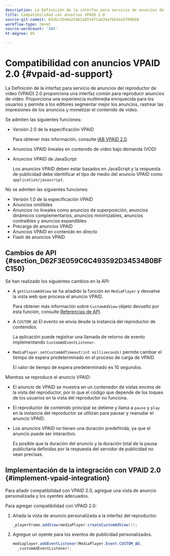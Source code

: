 ```yaml
---
description: La Definición de la interfaz para servicio de anuncios del reproductor de vídeo (VPAID) 2.0 proporciona una interfaz común para reproducir anuncios de vídeo. Proporciona una experiencia multimedia enriquecida para los usuarios y permite a los editores segmentar mejor los anuncios, rastrear las impresiones de los anuncios y monetizar el contenido de vídeo.
title: Compatibilidad con anuncios VPAID 2.0
source-git-commit: 02ebc3548a254b2a6554f1ab34afbb3ea5f09bb8
workflow-type: tm+mt
source-wordcount: '384'
ht-degree: 0%

---
```


# Compatibilidad con anuncios VPAID 2.0 {#vpaid-ad-support}

La Definición de la interfaz para servicio de anuncios del reproductor de vídeo (VPAID) 2.0 proporciona una interfaz común para reproducir anuncios de vídeo. Proporciona una experiencia multimedia enriquecida para los usuarios y permite a los editores segmentar mejor los anuncios, rastrear las impresiones de los anuncios y monetizar el contenido de vídeo.

Se admiten las siguientes funciones:

* Versión 2.0 de la especificación VPAID

  Para obtener más información, consulte [IAB VPAID 2.0](https://www.iab.com/wp-content/uploads/2015/06/VPAID_2_0_Final_04-10-2012.pdf).
* Anuncios VPAID lineales en contenido de vídeo bajo demanda (VOD)
* Anuncios VPAID de JavaScript

  Los anuncios VPAID deben estar basados en JavaScript y la respuesta de publicidad debe identificar el tipo de medio del anuncio VPAID como `application/javascript`.

No se admiten las siguientes funciones:

* Versión 1.0 de la especificación VPAID
* Anuncios omitibles
* Anuncios no lineales como anuncios de superposición, anuncios dinámicos complementarios, anuncios minimizables, anuncios contraíbles y anuncios expandibles
* Precarga de anuncios VPAID
* Anuncios VPAID en contenido en directo
* Flash de anuncios VPAID

## Cambios de API {#section_D62F3E059C6C493592D34534B0BFC150}

Se han realizado los siguientes cambios en la API:

* A `getCustomAdView` se ha añadido la función en `MediaPlayer` y devuelve la vista web que procesa el anuncio VPAID.

  Para obtener más información sobre `CustomAdView` objeto devuelto por esta función, consulte [Referencias de API](https://help.adobe.com/en_US/primetime/api/psdk/javadoc_1.4/index.html).

* A `CUSTOM_AD` El evento se envía desde la instancia del reproductor de contenidos.

  La aplicación puede registrar una llamada de retorno de evento implementando `CustomAdEventListener`.

* `MediaPlayer.setCustomAdTimeout(int milliseconds)` permite cambiar el tiempo de espera predeterminado en el proceso de carga de VPAID.

  El valor de tiempo de espera predeterminado es 10 segundos.

<!--<a id="section_495700E1C5404A7B85307A4137C740C5"></a>-->

Mientras se reproduce el anuncio VPAID:

* El anuncio de VPAID se muestra en un contenedor de vistas encima de la vista del reproductor, por lo que el código que depende de los toques de los usuarios en la vista del reproductor no funciona.
* El reproductor de contenido principal se detiene y llama a `pause` y `play` en la instancia del reproductor se utilizan para pausar y reanudar el anuncio VPAID.

* Los anuncios VPAID no tienen una duración predefinida, ya que el anuncio puede ser interactivo.

  Es posible que la duración del anuncio y la duración total de la pausa publicitaria definidas por la respuesta del servidor de publicidad no sean precisas.

## Implementación de la integración con VPAID 2.0 {#implement-vpaid-integration}

Para añadir compatibilidad con VPAID 2.0, agregue una vista de anuncio personalizada y los oyentes adecuados.

Para agregar compatibilidad con VPAID 2.0:

1. Añada la vista de anuncio personalizada a la interfaz del reproductor.

   ```java
   _playerFrame.addView(mediaPlayer.createCustomAdView());
   ```

1. Agregue un oyente para los eventos de publicidad personalizados.

   ```java
   mediaplayer.addEventListener(MediaPlayer.Event.CUSTOM_AD,  
     _customAdEventListener);
   ```
